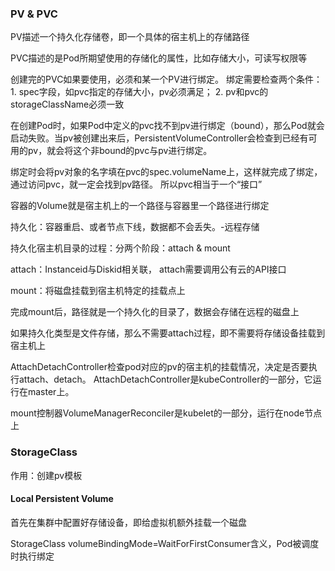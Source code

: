 ### PV & PVC

PV描述一个持久化存储卷，即一个具体的宿主机上的存储路径

PVC描述的是Pod所期望使用的存储化的属性，比如存储大小，可读写权限等

创建完的PVC如果要使用，必须和某一个PV进行绑定。 绑定需要检查两个条件：1. spec字段，如pvc指定的存储大小，pv必须满足； 2. pv和pvc的storageClassName必须一致

在创建Pod时，如果Pod中定义的pvc找不到pv进行绑定（bound），那么Pod就会启动失败。当pv被创建出来后，PersistentVolumeController会检查到已经有可用的pv，就会将这个非bound的pvc与pv进行绑定。

绑定时会将pv对象的名字填在pvc的spec.volumeName上，这样就完成了绑定，通过访问pvc，就一定会找到pv路径。 所以pvc相当于一个“接口”

容器的Volume就是宿主机上的一个路径与容器里一个路径进行绑定

持久化：容器重启、或者节点下线，数据都不会丢失。-远程存储

持久化宿主机目录的过程：分两个阶段：attach & mount

attach：Instanceid与Diskid相关联， attach需要调用公有云的API接口

mount：将磁盘挂载到宿主机特定的挂载点上

完成mount后，路径就是一个持久化的目录了，数据会存储在远程的磁盘上

如果持久化类型是文件存储，那么不需要attach过程，即不需要将存储设备挂载到宿主机上

AttachDetachController检查pod对应的pv的宿主机的挂载情况，决定是否要执行attach、detach。 AttachDetachController是kubeController的一部分，它运行在master上。

mount控制器VolumeManagerReconciler是kubelet的一部分，运行在node节点上

### StorageClass

作用：创建pv模板

#### Local Persistent Volume

首先在集群中配置好存储设备，即给虚拟机额外挂载一个磁盘

StorageClass volumeBindingMode=WaitForFirstConsumer含义，Pod被调度时执行绑定